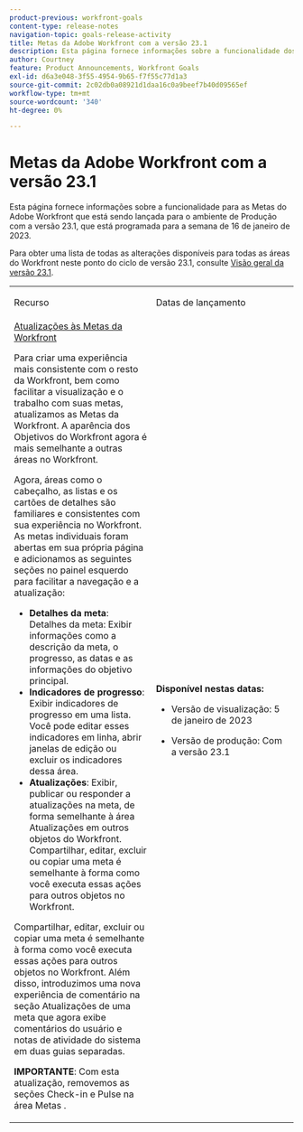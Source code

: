 ```yaml
---
product-previous: workfront-goals
content-type: release-notes
navigation-topic: goals-release-activity
title: Metas da Adobe Workfront com a versão 23.1
description: Esta página fornece informações sobre a funcionalidade dos Objetivos do Adobe Workfront na nova experiência do Adobe Workfront que está sendo lançada para o ambiente de Produção com a versão 23.1.
author: Courtney
feature: Product Announcements, Workfront Goals
exl-id: d6a3e048-3f55-4954-9b65-f7f55c77d1a3
source-git-commit: 2c02db0a08921d1daa16c0a9beef7b40d09565ef
workflow-type: tm+mt
source-wordcount: '340'
ht-degree: 0%

---
```


# Metas da Adobe Workfront com a versão 23.1

Esta página fornece informações sobre a funcionalidade para as Metas do Adobe Workfront que está sendo lançada para o ambiente de Produção com a versão 23.1, que está programada para a semana de 16 de janeiro de 2023.

Para obter uma lista de todas as alterações disponíveis para todas as áreas do Workfront neste ponto do ciclo de versão 23.1, consulte [Visão geral da versão 23.1](/help/quicksilver/product-announcements/product-releases/23.1-release-activity/23-1-release-overview.md).

<table>
            <col style="width: 50%;" />
            <col style="width: 50%;" />
            <tbody>
                <tr>
                    <td>
                        <p><span class="bold">Recurso</span>
                        </p>
                    </td>
                    <td>
                        <p><span class="bold">Datas de lançamento</span>
                        </p>
                    </td>
                </tr>
                <tr>
                    <td>
                        <a href="/help/quicksilver/product-announcements/product-releases/goals-release-activity/goals-23-1-release/goals-jan.md">Atualizações às Metas da Workfront</a></p>
                        <p>Para criar uma experiência mais consistente com o resto da Workfront, bem como facilitar a visualização e o trabalho com suas metas, atualizamos as Metas da Workfront. A aparência dos Objetivos do Workfront agora é mais semelhante a outras áreas no Workfront. </p>
                        <p>Agora, áreas como o cabeçalho, as listas e os cartões de detalhes são familiares e consistentes com sua experiência no Workfront.
As metas individuais foram abertas em sua própria página e adicionamos as seguintes seções no painel esquerdo para facilitar a navegação e a atualização:</p>
                        <ul>
                        <li><b>Detalhes da meta</b>: Detalhes da meta: Exibir informações como a descrição da meta, o progresso, as datas e as informações do objetivo principal.</li>
                        <li><b>Indicadores de progresso</b>: Exibir indicadores de progresso em uma lista. Você pode editar esses indicadores em linha, abrir janelas de edição ou excluir os indicadores dessa área.</li>
                        <li><b>Atualizações</b>: Exibir, publicar ou responder a atualizações na meta, de forma semelhante à área Atualizações em outros objetos do Workfront. 
Compartilhar, editar, excluir ou copiar uma meta é semelhante à forma como você executa essas ações para outros objetos no Workfront.</li>    
                        </ul>
                        </p>
                        <p>Compartilhar, editar, excluir ou copiar uma meta é semelhante à forma como você executa essas ações para outros objetos no Workfront.
Além disso, introduzimos uma nova experiência de comentário na seção Atualizações de uma meta que agora exibe comentários do usuário e notas de atividade do sistema em duas guias separadas.</p>
                        <p><b>IMPORTANTE</b>: Com esta atualização, removemos as seções Check-in e Pulse na área Metas . </p>
                    </td>
                    <td><p><b>Disponível nestas datas:</b></p>
                     <p>
                        </p>
                        <ul>
                            <li>
                                <p>Versão de visualização: 5 de janeiro de 2023<br /></p>
                            </li>
                            <li>
                                <p>Versão de produção: Com a versão 23.1</p>
                            </li>
                        </ul>
                    </td>
                </tr>
            </tbody>
        </table>
